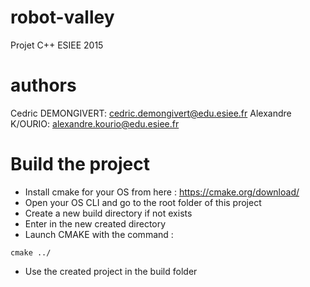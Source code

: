 # robot-valley
Projet C++ ESIEE 2015

# authors
Cedric DEMONGIVERT:
  cedric.demongivert@edu.esiee.fr
Alexandre K/OURIO:
  alexandre.kourio@edu.esiee.fr

# Build the project

- Install cmake for your OS from here : https://cmake.org/download/
- Open your OS CLI and go to the root folder of this project
- Create a new build directory if not exists
- Enter in the new created directory
- Launch CMAKE with the command :
````
cmake ../
````
- Use the created project in the build folder
